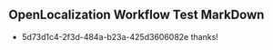 ## OpenLocalization Workflow Test MarkDown
* 5d73d1c4-2f3d-484a-b23a-425d3606082e thanks!

<!--HONumber=Aug16_HO4-->


